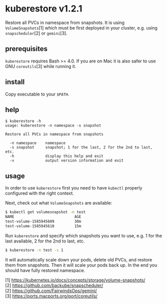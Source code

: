 # kuberestore v1.2.1
Restore all PVCs in namespace from snapshots. It is using `VolumeSnapshots`[1]
which must be first deployed in your cluster, e.g. using `snapscheduler`[2] or
`gemini`[3].

## prerequisites
`kuberestore` requires Bash >= 4.0. If you are on Mac it is also safer to use
GNU `coreutils`[3] while running it.

## install
Copy executable to your `$PATH`.

## help
```
$ kuberestore -h
usage: kuberestore -n namespace -s snapshot

Restore all PVCs in namespace from snapshots

  -n namespace    namespace
  -s snapshot     snapshot; 1 for the last, 2 for the 2nd to last, etc.
  -h              display this help and exit
  -v              output version information and exit
```
## usage
In order to use `kuberestore` first you need to have `kubectl` properly
configured with the right context.

Next, check out what `VolumeSnapshots` are available:
```bash
$ kubectl get volumesnapshot -n test
NAME                           AGE
test-volume-1585945609         30m
test-volume-1585945610         15m
```
Run `kuberestore` and specify which snapshots you want to use, e.g. 1 for the
last available, 2 for the 2nd to last, etc.

```bash
$ kuberestore -n test -s 1
```
It will automatically scale down your pods, delete old PVCs, and restore them
from snapshots. Then it will scale your pods back up. In the end you should
have fully restored namespace.

[1] https://kubernetes.io/docs/concepts/storage/volume-snapshots/ \
[2] https://github.com/backube/snapscheduler/ \
[2] https://github.com/FairwindsOps/gemini/ \
[3] https://ports.macports.org/port/coreutils/
